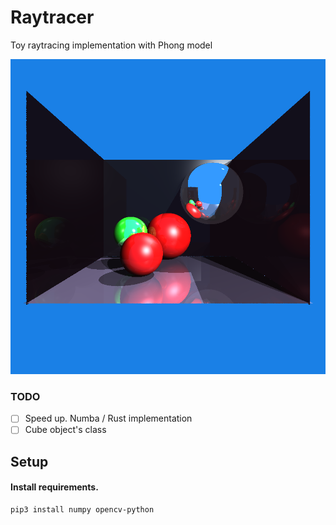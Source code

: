 # Raytracer
Toy raytracing implementation with Phong model

![img.png](img.png)

### TODO

- [ ] Speed up. Numba / Rust implementation
- [ ] Cube object's class 

<h2>Setup</h2>

#### Install requirements.

```
pip3 install numpy opencv-python
```
